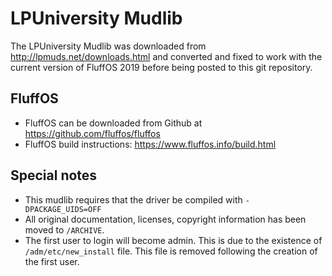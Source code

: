 # LPUniversity Mudlib #

The LPUniversity Mudlib was downloaded from http://lpmuds.net/downloads.html and converted and fixed to work with the current version of FluffOS 2019 before being posted to this git repository.

## FluffOS ##

* FluffOS can be downloaded from Github at https://github.com/fluffos/fluffos
* FluffOS build instructions: https://www.fluffos.info/build.html

## Special notes ##

* This mudlib requires that the driver be compiled with `-DPACKAGE_UIDS=OFF`
* All original documentation, licenses, copyright information has been moved to `/ARCHIVE`.
* The first user to login will become admin. This is due to the existence of `/adm/etc/new_install` file. This file is removed following the creation of the first user.
